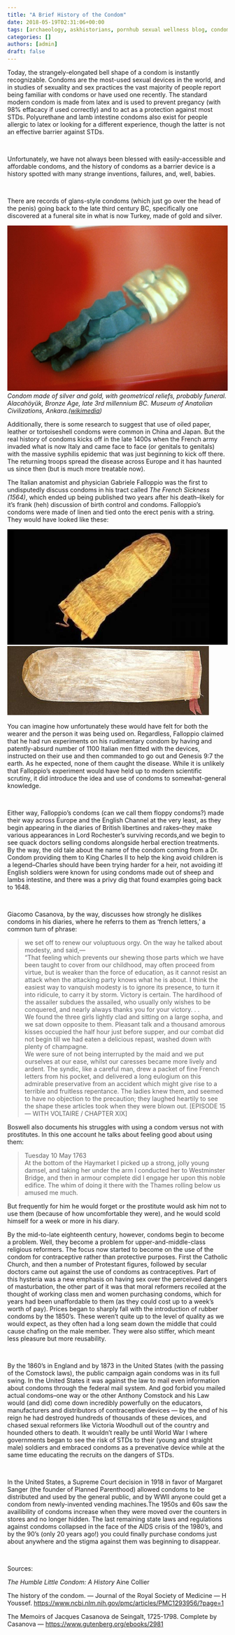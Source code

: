 ```yaml
---
title: "A Brief History of the Condom"
date: 2018-05-19T02:31:06+00:00
tags: [archaeology, askhistorians, pornhub sexual wellness blog, condom, contraception, history]
categories: []
authors: [admin]
draft: false
---
```

Today, the strangely-elongated bell shape of a condom is instantly recognizable. Condoms are the most-used sexual devices in the world, and in studies of sexuality and sex practices the vast majority of people report being familiar with condoms or have used one recently. The standard modern condom is made from latex and is used to prevent pregancy (with 98% effacacy if used correctly) and to act as a protection against most STDs. Polyurethane and lamb intestine condoms also exist for people allergic to latex or looking for a different experience, though the latter is not an effective barrier against STDs.

&nbsp;

Unfortunately, we have not always been blessed with easily-accessible and affordable condoms, and the history of condoms as a barrier device is a history spotted with many strange inventions, failures, and, well, babies.

&nbsp;

There are records of glans-style condoms&nbsp;(which just go over the head of the penis) going back to the late third century BC, specifically one discovered at a funeral site in what is now Turkey, made of gold and silver.

![Silver and gold condom.](goldheadcondom.jpg)
_Condom made of silver and gold, with geometrical reliefs, probably funeral. Alacahöyük, Bronze Age, late 3rd millennium BC. Museum of Anatolian Civilizations, Ankara.([wikimedia](https://commons.wikimedia.org/wiki/File:Condoms,_silver,_gold,_funeral,_Alacah%C3%B6y%C3%BCk,_late_3rd_millennium_BC,_MACA,_3068.jpg))_

Additionally, there is some research to suggest that use of oiled paper, leather or tortoiseshell condoms were common in China and Japan. But the real history of condoms kicks off in the late 1400s when the French army invaded what is now Italy and came face to face (or genitals to genitals) with the massive syphilis epidemic that was just beginning to kick off there. The returning troops spread the disease across Europe and it has haunted us since then (but is much more treatable now).

The Italian anatomist and physician Gabriele Falloppio was the first to undisputedly discuss condoms in his tract called _The French Sickness (1564)_, which ended up being published two years after his death&#8211;likely for it&#8217;s frank (heh) discussion of birth control and condoms. Falloppio&#8217;s condoms were made of linen and tied onto the erect penis with a string. They would have looked like these:

![An example of a linen condom](linencondom1.jpg)
![Another example of a linen condom](linencondom2.jpg)

You can imagine how unfortunately these would have felt for both the wearer and the person it was being used on. Regardless, Falloppio claimed that he had run experiments on his rudimentary condom by having and patently-absurd number of 1100 Italian men fitted with the devices, instructed on their use and then commanded to go out and Genesis 9:7 the earth. As he expected, none of them caught the disease. While it is unlikely that Falloppio&#8217;s experiment would have held up to modern scientific scrutiny, it did introduce the idea and use of condoms to somewhat-general knowledge.

&nbsp;

Either way, Falloppio&#8217;s condoms (can we call them floppy condoms?) made their way across Europe and the English Channel at the very least, as they begin appearing in the diaries of British libertines and rakes&#8211;they make various appearances in Lord Rochester&#8217;s surviving records,and we begin to see quack doctors selling condoms alongside herbal erection treatments. By the way, the old tale about the name of the condom coming from a Dr. Condom providing them to King Charles II to help the king avoid children is a legend&#8211;Charles should have been trying harder for a heir, not avoiding it! English soldiers were known for using condoms made out of sheep and lambs intestine, and there was a privy dig that found examples going back to 1648.

&nbsp;

Giacomo Casanova, by the way, discusses how strongly he dislikes condoms in his diaries, where he referrs to them as &#8216;french letters,&#8217; a common turn of phrase:

> <div>
>   we set off to renew our voluptuous orgy. On the way he talked about modesty, and said,—
> </div>
> 
> <div>
>
> </div>
> 
> <div>
>   “That feeling which prevents our shewing those parts which we have been taught to cover from our childhood, may often proceed from virtue, but is weaker than the force of education, as it cannot resist an attack when the attacking party knows what he is about. I think the easiest way to vanquish modesty is to ignore its presence, to turn it into ridicule, to carry it by storm. Victory is certain. The hardihood of the assailer subdues the assailed, who usually only wishes to be conquered, and nearly always thanks you for your victory. . .
> </div>
> 
> <div>
>
> </div>
> 
> <div>
>   We found the three girls lightly clad and sitting on a large sopha, and we sat down opposite to them. Pleasant talk and a thousand amorous kisses occupied the half hour just before supper, and our combat did not begin till we had eaten a delicious repast, washed down with plenty of champagne.
> </div>
> 
> <div>
>
> </div>
> 
> <div>
>
> </div>
> 
> <div>
>   We were sure of not being interrupted by the maid and we put ourselves at our ease, whilst our caresses became more lively and ardent. The syndic, like a careful man, drew a packet of fine French letters from his pocket, and delivered a long eulogium on this admirable preservative from an accident which might give rise to a terrible and fruitless repentance. The ladies knew them, and seemed to have no objection to the precaution; they laughed heartily to see the shape these articles took when they were blown out. [EPISODE 15 — WITH VOLTAIRE / CHAPTER XIX]
> </div>

Boswell also documents his struggles with using a condom versus not with prostitutes. In this one account he talks about feeling good about using them:

> Tuesday 10 May 1763  
> At the bottom of the Haymarket I picked up a strong, jolly young damsel, and taking her under the arm I conducted her to Westminster Bridge, and then in armour complete did I engage her upon this noble edifice. The whim of doing it there with the Thames rolling below us amused me much.

But frequently for him he would forget or the prostitute would ask him not to use them (because of how uncomfortable they were), and he would scold himself for a week or more in his diary.

By the mid-to-late eighteenth century, however, condoms begin to become a problem. Well, they become a problem for upper-and-middle-class religious reformers. The focus now started to become on the use of the condom for contraceptive rather than protective purposes. First the Catholic Church, and then a number of Protestant figures, followed by secular doctors came out against the use of condoms as contraceptives. Part of this hysteria was a new emphasis on having sex over the perceived dangers of masturbation, the other part of it was that moral reformers recoiled at the thought of working class men and women purchasing condoms, which for years had been unaffordable to them (as they could cost up to a week&#8217;s worth of pay). Prices began to sharply fall with the introduction of rubber condoms by the 1850&#8217;s. These weren&#8217;t quite up to the level of quality as we would expect, as they often had a long seam down the middle that could cause chafing on the male member. They were also stiffer, which meant less pleasure but more reusability.

&nbsp;

By the 1860&#8217;s in England and by 1873 in the United States (with the passing of the Comstock laws), the public campaign again condoms was in its full swing. In the United States it was against the law to mail even information about condoms through the federal mail system. And god forbid you mailed actual condoms&#8211;one way or the other Anthony Comstock and his Law would (and did) come down incredibly powerfully on the educators, manufacturers and distributors of contraceptive devices &#8212; by the end of his reign he had destroyed hundreds of thousands of these devices, and chased sexual reformers like Victoria Woodhull out of the country and hounded others to death. It wouldn&#8217;t really be until World War I where governments began to see the risk of STDs to their (young and straight male) soldiers and embraced condoms as a prevenative device while at the same time educating the recruits on the dangers of STDs.

&nbsp;

In the United States, a Supreme Court decision in 1918 in favor of Margaret Sanger (the founder of Planned Parenthood) allowed condoms to be distributed and used by the general public, and by WWII anyone could get a condom from newly-invented vending machines.The 1950s and 60s saw the availibility of condoms increase when they were moved over the counters in stores and no longer hidden. The last remaining state laws and regulations against condoms collapsed in the face of the AIDS crisis of the 1980’s, and by the 90’s (only 20 years ago!) you could finally purchase condoms just about anywhere and the stigma against them was beginning to disappear.

&nbsp;

Sources:

_The Humble Little Condom: A History_ Aine Collier

The history of the condom. &#8212; Journal of the Royal Society of Medicine &#8212; H Youssef. https://www.ncbi.nlm.nih.gov/pmc/articles/PMC1293956/?page=1

The Memoirs of Jacques Casanova de Seingalt, 1725-1798. Complete by Casanova &#8212; https://www.gutenberg.org/ebooks/2981
